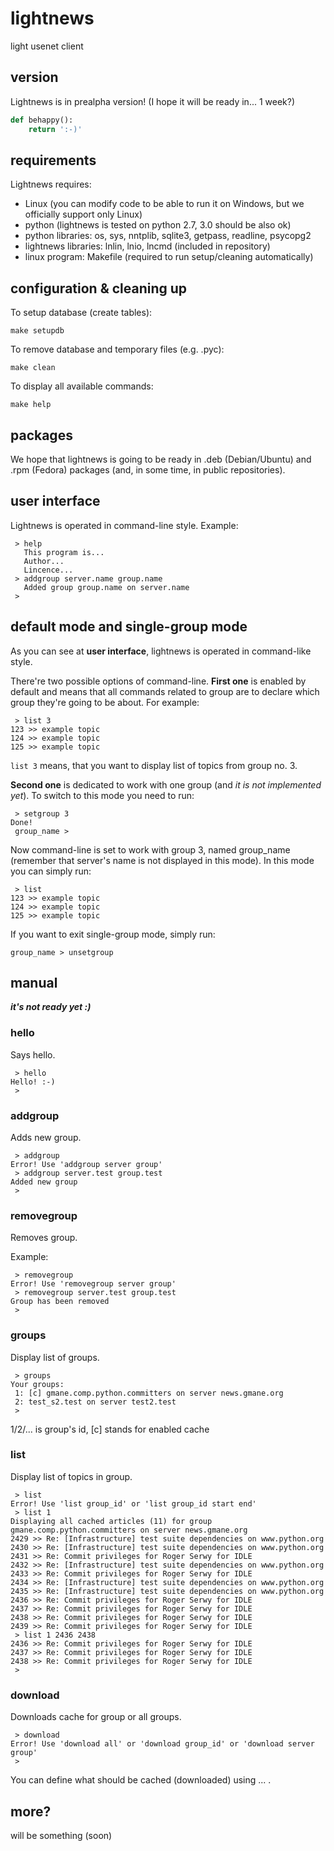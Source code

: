 lightnews
=========

light usenet client

version
--------

Lightnews is in prealpha version! (I hope it will be ready in... 1 week?)

```python
def behappy():
	return ':-)'
```

requirements
------------

Lightnews requires:

* Linux (you can modify code to be able to run it on Windows, but we officially support only Linux)
* python (lightnews is tested on python 2.7, 3.0 should be also ok)
* python libraries: os, sys, nntplib, sqlite3, getpass, readline, psycopg2
* lightnews libraries: lnlin, lnio, lncmd (included in repository)
* linux program: Makefile (required to run setup/cleaning automatically)

configuration & cleaning up
---------------------------

To setup database (create tables):

```
make setupdb
```

To remove database and temporary files (e.g. .pyc): 

```
make clean
```

To display all available commands:

```
make help
```

packages
--------

We hope that lightnews is going to be ready in .deb (Debian/Ubuntu) and .rpm (Fedora) packages (and, in some time, in public repositories).

user interface
--------------

Lightnews is operated in command-line style. Example:

```
 > help
   This program is...
   Author...
   Lincence...
 > addgroup server.name group.name
   Added group group.name on server.name
 >
```

default mode and single-group mode
----------------------------------

As you can see at __user interface__, lightnews is operated in command-like style.

There're two possible options of command-line. **First one** is enabled by default and means that all commands related to group are to declare which group they're going to be about. For example:

```
 > list 3
123 >> example topic
124 >> example topic
125 >> example topic
```

`list 3` means, that you want to display list of topics from group no. 3.

**Second one** is dedicated to work with one group (and *it is not implemented yet*). To switch to this mode you need to run:

```
 > setgroup 3
Done!
 group_name >
```

Now command-line is set to work with group 3, named group_name (remember that server's name is not displayed in this mode). In this mode you can simply run:

```
 > list
123 >> example topic
124 >> example topic
125 >> example topic
```

If you want to exit single-group mode, simply run:

```
group_name > unsetgroup
```

manual
------

***it's not ready yet :)***

### hello

Says hello.

```
 > hello
Hello! :-)
 >
```

### addgroup

Adds new group.

```
 > addgroup
Error! Use 'addgroup server group'
 > addgroup server.test group.test
Added new group
 >
```

### removegroup

Removes group.

Example:

```
 > removegroup
Error! Use 'removegroup server group'
 > removegroup server.test group.test
Group has been removed
 > 
```

### groups

Display list of groups.

```
 > groups
Your groups:
 1: [c] gmane.comp.python.committers on server news.gmane.org
 2: test_s2.test on server test2.test
 >
```

1/2/... is group's id, [c] stands for enabled cache

### list

Display list of topics in group.

```
 > list
Error! Use 'list group_id' or 'list group_id start end'
 > list 1
Displaying all cached articles (11) for group gmane.comp.python.committers on server news.gmane.org
2429 >> Re: [Infrastructure] test suite dependencies on www.python.org
2430 >> Re: [Infrastructure] test suite dependencies on www.python.org
2431 >> Re: Commit privileges for Roger Serwy for IDLE
2432 >> Re: [Infrastructure] test suite dependencies on www.python.org
2433 >> Re: Commit privileges for Roger Serwy for IDLE
2434 >> Re: [Infrastructure] test suite dependencies on www.python.org
2435 >> Re: [Infrastructure] test suite dependencies on www.python.org
2436 >> Re: Commit privileges for Roger Serwy for IDLE
2437 >> Re: Commit privileges for Roger Serwy for IDLE
2438 >> Re: Commit privileges for Roger Serwy for IDLE
2439 >> Re: Commit privileges for Roger Serwy for IDLE
 > list 1 2436 2438
2436 >> Re: Commit privileges for Roger Serwy for IDLE
2437 >> Re: Commit privileges for Roger Serwy for IDLE
2438 >> Re: Commit privileges for Roger Serwy for IDLE
 >
```

### download

Downloads cache for group or all groups.

```
 > download
Error! Use 'download all' or 'download group_id' or 'download server group'
 >
```

You can define what should be cached (downloaded) using ... .

more?
-----

will be something (soon)

